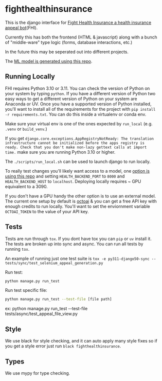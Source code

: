 # fighthealthinsurance

This is the django interface for [Fight Health Insurance a health insurance appeal bot](https://www.fighthealthinsurance.com/)(FHI).

Currently this has both the frontend (HTML & javascript) along with a bunch of "middle-ware" type logic (forms, database interactions, etc.)

In the future this may be seperated out into different projects.

The [ML model is generated using this repo](https://github.com/fighthealthinsurance/healthinsurance-llm).

## Running Locally

FHI requires Python 3.10 or 3.11. You can check the version of Python on your system by typing `python`. If you have a different version of Python two easy ways to get a different version of Python on your system are Anaconda or UV. Once you have a supported version of Python installed, you'll want to install all of the requirements for the project with `pip install -r requirements.txt`. You can do this inside a virtualenv or conda env.

Make sure your virtual env is one of the ones expected by `run_local` (e.g. `.venv` or `build_venv`.)

If you get `django.core.exceptions.AppRegistryNotReady: The translation infrastructure cannot be initialized before the apps registry is ready. Check that you don't make non-lazy gettext calls at import time.` make sure you are running Python 3.10 or higher.

The `./scripts/run_local.sh` can be used to launch django to run locally.

To really test changes you'll likely want access to a model, one [option is using this repo](https://github.com/fighthealthinsurance/healthinsurance-llm) and setting `HEALTH_BACKEND_PORT` to `8000` and `HEALTH_BACKEND_HOST` to `localhost`. Deploying locally requires ~ GPU equivalent to a 3090.

If you don't have a GPU handy the other option is to use an external model. The current one setup by default is [octoai](https://octoai.cloud/) & you can get a free API key with enough credits to run locally. You'll want to set the enviornment variable `OCTOAI_TOKEN` to the value of your API key.

## Tests

Tests are run through `tox`. If you dont have tox you can `pip` or `uv` install it. The tests are broken up into sync and async. You can run all tests by running `tox`.

An example of running just one test suite is `tox -e py311-django50-sync -- tests/sync/test_selenium_appeal_generation.py`


Run test:

```bash
python manage.py run_test
```

Run test specific file:
```bash
python manage.py run_test --test-file [file path]
```
ex: python manage.py run_test --test-file tests/async/test_appeal_file_view.py


## Style

We use black for style checking, and it can auto apply many style fixes so if you get a style error just run `black fighthealthinsurance`.

## Types

We use mypy for type checking.
